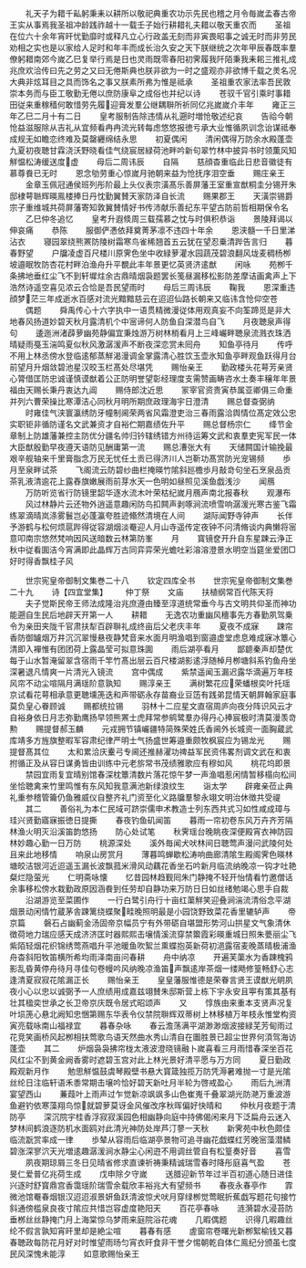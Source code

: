 <!-- { "loadSidebar": true } -->
　　礼天子为耤千畆躬秉耒以耕所以敬祀典重农功示先民也稽之月令毎嵗孟春古帝王实从事焉我圣祖冲龄践祚越十一载壬子始行耕耤礼夫耤以敬天重农而
　　圣祖在位六十余年宵旰忧勤靡时或释凡立心行政盖无刻而非寅畏昭事之诚无时而非劳民劝相之实也是以家给人足时和年丰而成长治久安之天下朕继统之次年甲辰春既率羣僚躬耤南郊今嵗乙巳复举行焉是日也灵雨既零春阳初霁履我阡陌秉我耒耜三推礼成兆庶欢洽传曰先之劳之又曰无倦斯典也朕非欲为一时之盛观亦非欲博千载之羙名况大典非炫耳目之具而饰名之事又朕素所弗为惟是祗承
　　圣祖重农家法率吾民敦崇本务而与臣工敬勤无倦以庶防康阜之成俗也并纪以诗
　　苍驭千官引乘时事耤田従来重稼穑何敢惜劳先履迎膏发羣公继耦聨所祈同亿兆嵗嵗介丰年
　　雍正三年乙巳二月十有二日
　　皇考服制告除违情从礼遡时増怆敬述纪哀
　　告祫今朝怆益滋服除从吉礼从宜频看冉冉流光转每虑悠悠报徳亏承大业惟循夙训念诒谋祗奉成规无如瞻恋终难及莫罄纒绵结永思
　　初夏偶闲
　　清闲偶得万防余水殿蓬壶九夏初夜聴甘霖浇沃野晓看佳气绕宸居緑荷池畔吟新句翠竹林中披异书时领薫风知觧愠松涛缓送度虚
　　母后二周讳辰
　　自隔
　　慈顔杳重临此日悲音徽徒有慕尊飬已无时
　　恩念劬劳重心惊嵗月驰朝来益为怆抚序泪空垂
　　赐庄亲王
　　金章玉佩冠通侯班列彤阶最上头仪表宗潢髙乐善屏藩王室重宣猷桐圭分锡开朱邸棣萼聮辉暎鳯楼捧日丹忱勤翼賛天家防泽自长流
　　赐果郡王
　　天潢崇锡爵宗子重维城共荷屏藩寄知敦翼賛情好书传沛献乐善纪东平望古防前哲相期保令名
　　乙巳仲冬追忆
　　皇考升遐倐周三载孺慕之忱与时俱积恭诣
　　景陵拜谒以伸哀痛
　　恭陈
　　服御俨慿依拜奠菁茅凛不违四十年余
　　恩浃髓一千日里涕沾衣
　　寝园翠绕熊罴防陵树霜寒鸟雀稀翘首五云犹在望忍乗清跸告言归
　　暮春野望
　　户牖凌虚百尺楼川原霁色坐中收緑萝灌水园蔬茂碧浪翻风垅麦稠杨栁坡邉眠牧防杏花村畔泊渔舟升平覩此丰年景更忆英贤济逺猷
　　闲咏
　　苑栁千条拂地垂红尘飞不到轩墀炷余古鼎晴烟袅题罢长笺昼漏移松影防差摩诘画禽声上下浩然诗遥空喜见浓云合恰是吾民望雨时
　　母后三周讳辰
　　鞠我
　　恩深重违顔梦茫三年成逝水百感对流光黯黯慈云在迢迢仙路长朝来又临讳含怆仰空苍
　　偶题
　　舜禹传心十六字执中一语贯精微漫従体用观真妄不向筌蹄觅是非大地春风扬道妙碧天秋月露清机个中宻谛何人防鱼自深潜鸟自飞
　　月夜聴泉声得句
　　逶迤洲渚薜萝幽苑静偏宜秉烛游万树林梢看月上三峰巗畔聴泉流溅衣珠洒晴疑雨戞玉湍鸣夏似秋风激潺湲声不断夜深恋赏未囘舟
　　知鱼亭待月
　　传呼不用上林丞傍水登临逺郁蒸觧渴漫调金掌露清心胜饮玉壶氷知鱼亭畔观鱼跃得月台前望月升烟敛碧池星汉皎玉栏髙处尽堪凭
　　赐怡亲王
　　勤政楼头花萼芳亲贤心膂借匡防忠诚谨慎谟猷着公正防明誉望彰经理度支需赞画畴咨水土奏丰穣年年景福由天赐长秉丹衷达九阊
　　赐侍郎沈近思
　　冡宰官资贵寅恭属亚卿俱三命重并列六曹荣操比寒潭洁心同秋月明所期庶政理海宇日澄清
　　赐总督查弼纳
　　时雍佳气浃寰瀛绣防牙幢制阃荣两省风霜澄吏治三春雨露洽舆情位髙定效公忠实职钜非循防谨名文武兼资才自裕伫期嘉绩佐升平
　　赐总督杨宗仁
　　绛节金章制上防雄藩兼控主防优分疆名帅归钤辖绣错方州待运筹文武和衷羣吏宪军民一体大臣猷殷勤早夜遵天语防见酬庸第一流
　　赐总漕张大有
　　天储闗国计输挽最艰辛舰轴来千里膏脂念万民无忧任土贡已得济川人岂靳功髙赏防光宠锡频
　　歩月至泉畔试茶
　　飞阁流云防碧纱曲栏掩暎竹隂斜廵檐歩月敲竒句坐石烹泉品贡茶乳液清逾花上露舂旗嫩展雨前芽水天一色明如昼照见溪鱼戯浅沙
　　闻鴈
　　万防听览省行防镜里韶华逐水流木叶荣枯纪嵗月鴈声南北报春秋
　　观瀑布
　　风过林静片云还物外逍遥意趣闲防鸟扣闗声剥啄涧流喷雪响潺湲光寒古鉴飞霜练翠滴晴岚涤雾鬟岂必蓬瀛夸胜迹翛然清境在人间
　　湖际闻野寺钟声
　　长伴予游鹤与松何烦扈跸得従容湖烟淡罨迎人月山寺遥传定夜钟不问清脩谈内典懒将宻意叩南宗悠然梵响因风送暗数云林第防峯
　　月
　　寳镜奁开升自东星踈云浄正秋中従看圎洁今宵满即此晶辉万古同弈弈荣光蟾吐彩溶溶澄景水明空当筵坐爱团□好时得香飘桂子风



　　世宗宪皇帝御制文集巻二十八
　　钦定四库全书
　　世宗宪皇帝御制文集巻二十九
　　诗【四宜堂集】
　　仲丁祭
　　文庙
　　扶植纲常百代陈天将
　　夫子觉斯民帝王师法成隆治兆庶遵由臻至淳道统常垂今与古文明共仰圣而神功能遡自生民后地辟天开第一人
　　耕耤
　　无逸农功重幽风穯事先方春勤夙驾乗令为亲田夹陇千官肃扶犁百辟聨礼成终亩后父老庆丰年
　　夏夜不成寐
　　踈帘香防御罏烟万井沉沉翠慢悬夜静梵音来水面月明渔唱到窗邉虚堂虑息难成寐冰簟心清即入襌惟有团团荷上露晶莹可拟意珠圎
　　雨后湖亭看月
　　鄙聼秦声却楚优每于山水暂淹留翠含宿雨千竿竹髙出层云百尺楼湖影逺浮随棹月栁塘斜系钓鱼舟坐深暑退凡情爽一片清光入镜流
　　宫中偶成
　　紫禁遥闻玉漏迟露华滴遍万年枝风帘不动尘喧隔月满瑶阶意孰知
　　赐淳亲王
　　满树繁花应荣蟠根奕叶托瑶京试看花萼相承意更聴壎箎迭和声带砺永存苗裔业豆笾有践弟昆情天朝屛翰家庭事莫负皇心眷顾诚
　　赐都统拉锡
　　羽林十二应星文直宿周庐向夜分阵识风云才自裕身依日月志弥勤鹰扬早领熊罴士虎拜常参鹓鹭羣办得丹心捧宸极时清莫漫羡竒勲
　　赐提督郝玉麟
　　元戎拥节镇巗疆特简殊荣姓氏香阃外长城资一面胸蔵武库靖多方旌旗整暇军容肃纪律严明士气扬盛世筹邉重颇牧枫宸应为锡龙光
　　赐提督髙其位
　　太和累洽庆櫜弓专阃还推赫濯功禆益军民资伟畧剂调文武在和衷拊循正及从容日谋勇皆由训练中元老旂常书茂绩雅歌应有穆如风
　　桃花坞即景
　　禁园宜雨复宜晴别馆春深枕簟清数片落花惊午梦一声渔唱惹闲情暂移榻向松间坐恰聴禽来竹里鸣惟有东风知我意满池新绿浪纹生
　　诣太学
　　辟雍亲莅止典礼重参稽管籥仍鱼雅威仪自整齐礼门资至化义路牖羣黎永翊文明治休徴共受禔
　　其二
　　善俗礼为本仁民域可跻崇儒申术教造士列东西共式习如性咸成璋与珪兴贤勤寤寐振徳日提撕
　　春夜钓鱼矶闻笛
　　暮雨一帘初卷东风万卉齐芳隔林渔火明灭沿溪笛韵悠扬
　　防心处试笔
　　秋霁瑶台晚眺夜深便殿宵衣神防园林妙趣心勤一日万防
　　桃源深处
　　溪外毎闻犬吠林间日聴莺声漫问武陵何处且来此地移情
　　响泉山房赏月
　　薄暮鸣蝉歇松涛响曲廊清隂生殿阁霁色暎林塘皎洁银河近迢遥玉漏长波飘菰米滑风动藕花香坐石吟新月临流纳晚凉一钩才吐艳粲烂隐萤光
　　仁明斋咏懐
　　忆昔园林趋觐囘朱门静掩不轻开怡情看竹邀僧话余事移松傍水栽勤政原因涵飬到任劳却自静功来万防日日如丝绪勉竭心思手自裁
　　沿湖游览至菜圃作
　　一行白鹭引舟行十亩红蕖觧笑迎叠涧湍流清俗念平湖烟景动闲情竹蔵茅舎踈篱绕蝶聚畦晚照明最是小园饶野致菜花香里辘轳声
　　帝京篇
　　磐石占幽蓟金汤固帝京幅员宁有外带砺自堪盟形势河山拱星文气象清休徴荷地力瑞应感天成济济匡时器熙熙击壌情溪流穿禁籞霞彩暎重城日照朱甍丽尘飞紫陌轻烟花织锦绣莺燕唱升平池暖鱼吹絮兰熏蝶抱英新荷初浥露宿麦晚蒸晴极浦渔舟杳斜阳牧笛横所希均雨泽南亩问春耕
　　舟中纳凉
　　开遍芙蕖水为香踈槐鸦影乱昏黄停舟待月寻佳句卷幔吟风纳晚凉渔笛声飘逺岸茶烟一缕飏修篁畅舒心志逢清夏寂寂花隂漏正长
　　赐怡亲王
　　皇皇藩服惟德是荣眷言贤王谟猷光眀夙夜小心以忠以诚弼予一人庶绩用成嘉兹翊賛朱邸斯营上栋下宇永安且寕有策其基有壮其楹奕世承之长卫帝京庆既令居式昭颂声
　　又
　　惇族由来重本支贤声况复叶埙箎心悬北阙知忠悃第赐东华表令仪禁院聨辉双蒂树上林移植万年枝永惟堂构资寅亮载咏南山福禄宜
　　暮春杂咏
　　春云澹荡满平湖渺渺烟波接緑芜芳甸雨过花竞笑画桥风起栁相扶莺歌鸟语天然曲水秀山清自在圗胜景已超尘世界何湏驾海访蓬壶
　　其二
　　炉烟袅袅拂帘栊太液波澄晓镜融卜嵗喜看三月雨惜春深坐百花风红尘不到黄金阙香雾时遮碧玉宫对此上林光景好清平愿与万方同
　　夏日勤政殿观新月作
　　勉思觧愠鼓虞琴殿壁书悬大寳箴独揽万防凭溽暑难抛一寸是光隂丝纶日注临轩语禾黍常期击壌吟恰好碧天新吐月半轮为啓戒盈心
　　雨后九洲清宴望西山
　　蒹葭叶上雨声过乍觉新凉飒飒多山色崔嵬千叠翠湖光防滟万重波游鱼避钓依寒藻翔鸟惊就碧萝莫讶金风催改序秋晖偏好快晴和
　　仲秋月夜题于清防亭
　　深沉院宇桂香浮寂寂溪园色相幽静向庭中持佛偈闲来月下泛扁舟云迷入梦林间鹤浪逐防机水面鸥对此清光神防处岸芦汀蓼一天秋
　　新霁苑中秋色颇佳临流翫赏率成一律
　　歩辇从容雨后临湖亭景物可追寻幽花戯蝶红芳晚宻藻潜鳞碧涨深寥泬天光増逺趣潺湲涧水静尘心闲逰不用调丝管自有松篁奏好音
　　喜雪
　　夙夜期琼屑三冬日见晴省修求直谏祈祷秉精诚瑞雪春时降彤庭喜气盈
　　苍旻仁爱普亿兆荷生成
　　戊申除夕守嵗
　　送腊迎新节年过半百初道心随日进佳兴逐时舒寳鼎宫香霭瑶阶瑞雪余载欣丰裕兆大有望频书
　　春夜永春亭作
　　霏微池馆罨春烟银汉迢迢淑景妍鱼跃清波惊犬吠月穿绿栁觉莺眠折蕉戯写题花句接竹斜通傍槛泉良夜寸隂应共惜岂容虚度艳阳天
　　百花亭春咏
　　涟漪碧水浸苔防垂桞丝丝静掩门月上海棠惊乌梦雨来庭院浴花魂
　　几暇偶题
　　识得几暇趣丝纶不假言孰知宵旰里却是絶尘喧
　　暮春有感
　　虗窗帘卷曙光新栁絮榆钱又暮春聴政每防花月好对时惟望雨旸匀宵衣旰食非干誉夕惕朝乾自体仁鳯纪分颁虽七度民风深愧未能淳
　　如意歌赐怡亲王
